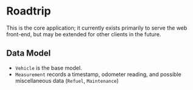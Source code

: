 # Roadtrip

This is the core application; it currently exists primarily to serve the web
front-end, but may be extended for other clients in the future.

## Data Model

- `Vehicle` is the base model.
- `Measurement` records a timestamp, odometer reading, and possible
  miscellaneous data (`Refuel`, `Maintenance`)
